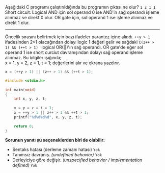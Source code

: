 Aşağıdaki C programı çalıştırıldığında bu programın çıktısı ne olur? ``` 1 2 1 1 ``` <br>
Short circuit: Logical AND için sol operand 0 ise AND'in sağ operandı işleme alınmaz ve direkt 0 olur. OR gate için, sol operand 1 ise işleme alınmaz ve direkt 1 olur.
<hr>

Öncelik sırasını belirtmek için bazı ifadeler parantez içine alındı.
``` ++y > 1 ``` ifadesinden 2>1 olacağından dolayı logic 1 değeri gelir ve sağdaki ```C(z++ > 1) && (++t > 1) ``` logical OR(||)'ın sağ operandı. OR gate'de eğer sol operand 1 ise short curciut davranışından dolayı sağ operand işleme alınmaz. Bu bilgiler ışığında; <br>
x = 1, y = 2, z = 1, t = 1; değerlerini alır ve ekrana yazdırır.
```C
x = (++y > 1) || (z++ > 1) && (++t > 1);
```


```C
#include <stdio.h>
 
int main(void)
{
	int x, y, z, t;
 
	x = y = z = t = 1;
	x = ++y > 1 || z++ > 1 && ++t > 1;
	printf("%d%d%d%d", x, y, z, t);
 
	return 0;
}
```


__Sorunun yanıtı şu seçeneklerden biri de olabilir:__</br>
+ Sentaks hatası (derleme zamanı hatası) ``` Yok ```
+ Tanımsız davranış. _(undefined behavior)_ ``` Yok ```
+ Derleyiciye göre değişir. _(unspecified behavior / implementation defined)_ ``` Yok ```
